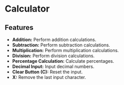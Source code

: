 # Calculator

## Features

- **Addition:** Perform addition calculations.
- **Subtraction:** Perform subtraction calculations.
- **Multiplication:** Perform multiplication calculations.
- **Division:** Perform division calculations.
- **Percentage Calculation:** Calculate percentages.
- **Decimal Input:** Input decimal numbers.
- **Clear Button (C):** Reset the input.
- **X:** Remove the last input character.
